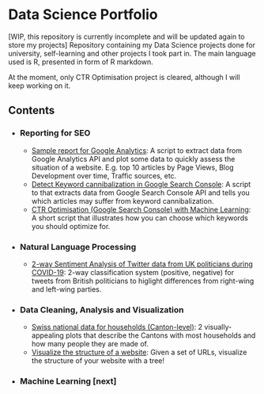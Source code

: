 # Data Science Portfolio
[WIP, this repository is currently incomplete and will be updated again to store my projects]
Repository containing my Data Science projects done for university, self-learning and other projects I took part in. The main language used is R, presented in form of R markdown.

At the moment, only CTR Optimisation project is cleared, although I will keep working on it.


<h2>Contents</h2>
<ul>
  <li>
    <h3> Reporting for SEO
    </h3>
    <ul>
      <li><a href = '#'>Sample report for Google Analytics</a>: A script to extract data from Google Analytics API and plot some data to quickly assess the situation of a website. E.g. top 10 articles by Page Views, Blog Development over time, Traffic sources, etc.</li>
      <li><a href = '#'>Detect Keyword cannibalization in Google Search Console</a>: A script to that extracts data from Google Search Console API and tells you which articles may suffer from keyword cannibalization.</li>
      <li><a href = 'https://github.com/MarcoGiordano96/DS_works/blob/master/CTR%20Optimisation%20(GSC)/'>CTR Optimisation (Google Search Console) with Machine Learning</a>: A short script that illustrates how you can choose which keywords you should optimize for.
      </li>
    </ul>
</ul>
<ul>
  <li>
    <h3>Natural Language Processing
    </h3>
    <ul>
      <li><a href = '#'>2-way Sentiment Analysis of Twitter data from UK politicians during COVID-19</a>: 2-way classification system (positive, negative) for tweets from British politicians to higlight differences from right-wing and left-wing parties.
      </li>
    </ul>
 </ul>
 <ul>
  <li>
    <h3>Data Cleaning, Analysis and Visualization
    </h3>
    <ul>
      <li><a href = 'https://github.com/MarcoGiordano96/DS_works/tree/master/Swiss%20Cantons%20visualization'> Swiss national data for households (Canton-level)</a>: 2 visually-appealing plots that describe the Cantons with most households and how many people they are made of.
      </li>
      <li><a href = '#'>Visualize the structure of a website</a>: Given a set of URLs, visualize the structure of your website with a tree!
      </li>
    </ul>
 </ul>
 <ul>
  <li>
    <h3>Machine Learning [next]
    </h3>
 </ul>
 
